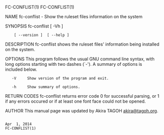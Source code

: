FC-CONFLIST(1)                                                                                                                                                                                                                                                                                           FC-CONFLIST(1)

NAME
       fc-conflist - Show the ruleset files information on the system

SYNOPSIS
       fc-conflist [ -Vh ]

        [ --version ]  [ --help ]

DESCRIPTION
       fc-conflist shows the ruleset files' information being installed on the system.

OPTIONS
       This program follows the usual GNU command line syntax, with long options starting with two dashes (`-'). A summary of options is included below.

       -V     Show version of the program and exit.

       -h     Show summary of options.

RETURN CODES
       fc-conflist returns error code 0 for successful parsing, or 1 if any errors occured or if at least one font face could not be opened.

AUTHOR
       This manual page was updated by Akira TAGOH <akira@tagoh.org>.

                                                                                                                                                      Apr  1, 2014                                                                                                                                       FC-CONFLIST(1)
